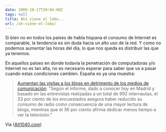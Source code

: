 ```yaml
---
date: 2008-10-17T20:04:00Z
tags: null
title: Ahí viene el lobo...
url: /ah-viene-el-lobo/
---
```


Si bien no en todos los países de habla hispana el consumo de Internet es comparable, la tendencia es sin duda hacia un alto uso de la red. Y como no podemos aumentar las horas del día, lo que nos queda es distribuir las que ya tenemos.

En aquellos países en donde todavía la penetración de computadoras y/o Internet no es tan alta, no es necesario esperar para saber que va a pasar cuando estas condiciones cambien. España es ya una muestra:
<blockquote><a href="http://www.lavanguardia.es/lv24h/20081016/53561160702.html">Aumentan las visitas a los blogs en detrimento de los medios de comunicación</a>: "Según el informe, dado a conocer hoy en Madrid y basado en las entrevistas realizadas a un total de 992 internautas, el 33 por ciento de los encuestados asegura haber reducido su consumo de radio como consecuencia de una mayor lectura de blogs, mientras que el 36 por ciento afirma dedicar menos tiempo a ver la televisión."</blockquote>


Vía (<a href="http://alt1040.com/2008/10/la-audiencia-de-los-blogs-sube-frente-al-descenso-del-resto-de-medios/">Alt1040.com</a>)
